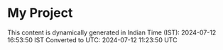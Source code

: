 # My Project

This content is dynamically generated in Indian Time (IST): 2024-07-12 16:53:50 IST
Converted to UTC: 2024-07-12 11:23:50 UTC
